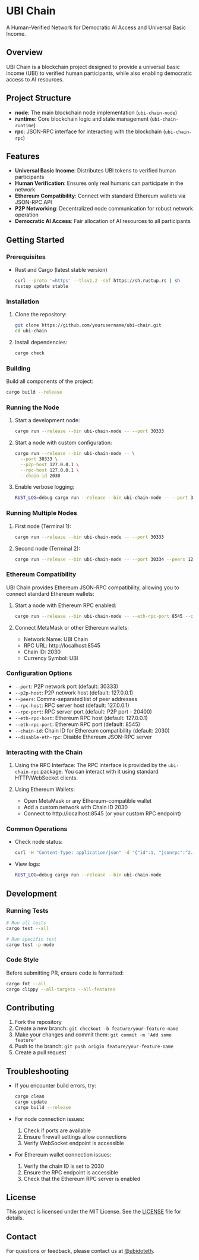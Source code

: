 # UBI Chain

A Human-Verified Network for Democratic AI Access and Universal Basic Income.

## Overview

UBI Chain is a blockchain project designed to provide a universal basic income (UBI) to verified human participants, while also enabling democratic access to AI resources.

## Project Structure

- **node**: The main blockchain node implementation (`ubi-chain-node`)
- **runtime**: Core blockchain logic and state management (`ubi-chain-runtime`)
- **rpc**: JSON-RPC interface for interacting with the blockchain (`ubi-chain-rpc`)

## Features

- **Universal Basic Income**: Distributes UBI tokens to verified human participants
- **Human Verification**: Ensures only real humans can participate in the network
- **Ethereum Compatibility**: Connect with standard Ethereum wallets via JSON-RPC API
- **P2P Networking**: Decentralized node communication for robust network operation
- **Democratic AI Access**: Fair allocation of AI resources to all participants

## Getting Started

### Prerequisites

- Rust and Cargo (latest stable version)
  ```bash
  curl --proto '=https' --tlsv1.2 -sSf https://sh.rustup.rs | sh
  rustup update stable
  ```

### Installation

1. Clone the repository:
   ```bash
   git clone https://github.com/yourusername/ubi-chain.git
   cd ubi-chain
   ```

2. Install dependencies:
   ```bash
   cargo check
   ```

### Building

Build all components of the project:
```bash
cargo build --release
```

### Running the Node

1. Start a development node:
   ```bash
   cargo run --release --bin ubi-chain-node -- --port 30333
   ```

2. Start a node with custom configuration:
   ```bash
   cargo run --release --bin ubi-chain-node -- \
     --port 30333 \
     --p2p-host 127.0.0.1 \
     --rpc-host 127.0.0.1 \
     --chain-id 2030
   ```

3. Enable verbose logging:
   ```bash
   RUST_LOG=debug cargo run --release --bin ubi-chain-node -- --port 30333
   ```

### Running Multiple Nodes

1. First node (Terminal 1):
   ```bash
   cargo run --release --bin ubi-chain-node -- --port 30333
   ```

2. Second node (Terminal 2):
   ```bash
   cargo run --release --bin ubi-chain-node -- --port 30334 --peers 127.0.0.1:30333
   ```

### Ethereum Compatibility

UBI Chain provides Ethereum JSON-RPC compatibility, allowing you to connect standard Ethereum wallets:

1. Start a node with Ethereum RPC enabled:
   ```bash
   cargo run --release --bin ubi-chain-node -- --eth-rpc-port 8545 --chain-id 2030
   ```

2. Connect MetaMask or other Ethereum wallets:
   - Network Name: UBI Chain
   - RPC URL: http://localhost:8545
   - Chain ID: 2030
   - Currency Symbol: UBI

### Configuration Options

- `--port`: P2P network port (default: 30333)
- `--p2p-host`: P2P network host (default: 127.0.0.1)
- `--peers`: Comma-separated list of peer addresses
- `--rpc-host`: RPC server host (default: 127.0.0.1)
- `--rpc-port`: RPC server port (default: P2P port - 20400)
- `--eth-rpc-host`: Ethereum RPC host (default: 127.0.0.1)
- `--eth-rpc-port`: Ethereum RPC port (default: 8545)
- `--chain-id`: Chain ID for Ethereum compatibility (default: 2030)
- `--disable-eth-rpc`: Disable Ethereum JSON-RPC server

### Interacting with the Chain

1. Using the RPC Interface:
   The RPC interface is provided by the `ubi-chain-rpc` package. You can interact with it using standard HTTP/WebSocket clients.

2. Using Ethereum Wallets:
   - Open MetaMask or any Ethereum-compatible wallet
   - Add a custom network with Chain ID 2030
   - Connect to http://localhost:8545 (or your custom RPC endpoint)

### Common Operations

- Check node status:
  ```bash
  curl -H "Content-Type: application/json" -d '{"id":1, "jsonrpc":"2.0", "method": "system_health", "params":[]}' http://localhost:9933
  ```

- View logs:
  ```bash
  RUST_LOG=debug cargo run --release --bin ubi-chain-node
  ```

## Development

### Running Tests

```bash
# Run all tests
cargo test --all

# Run specific test
cargo test -p node
```

### Code Style

Before submitting PR, ensure code is formatted:
```bash
cargo fmt --all
cargo clippy --all-targets --all-features
```

## Contributing

1. Fork the repository
2. Create a new branch: `git checkout -b feature/your-feature-name`
3. Make your changes and commit them: `git commit -m 'Add some feature'`
4. Push to the branch: `git push origin feature/your-feature-name`
5. Create a pull request

## Troubleshooting

- If you encounter build errors, try:
  ```bash
  cargo clean
  cargo update
  cargo build --release
  ```

- For node connection issues:
  1. Check if ports are available
  2. Ensure firewall settings allow connections
  3. Verify WebSocket endpoint is accessible

- For Ethereum wallet connection issues:
  1. Verify the chain ID is set to 2030
  2. Ensure the RPC endpoint is accessible
  3. Check that the Ethereum RPC server is enabled

## License

This project is licensed under the MIT License. See the [LICENSE](LICENSE) file for details.

## Contact

For questions or feedback, please contact us at [@ubidoteth](http://x.com/ubidoteth).
